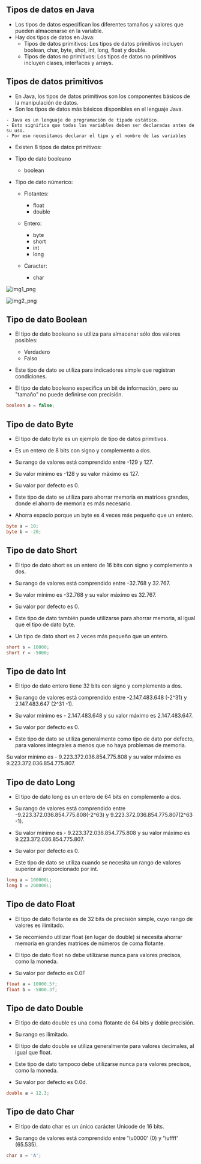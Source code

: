 
## Tipos de datos en Java

- Los tipos de datos especifican los diferentes tamaños y valores que pueden almacenarse en la variable.
- Hay dos tipos de datos en Java:
    - Tipos de datos primitivos: Los tipos de datos primitivos incluyen boolean, char, byte, shot, int, long, float y double.
    - Tipos de datos no primitivos: Los tipos de datos no primitivos incluyen clases, interfaces y arrays.

## Tipos de datos primitivos

- En Java, los tipos de datos primitivos son los componentes básicos de la manipulación de datos.
- Son los tipos de datos más básicos disponibles en el lenguaje Java.

```
- Java es un lenguaje de programación de tipado estático.
- Esto significa que todas las variables deben ser declaradas antes de su uso.
- Por eso necesitamos declarar el tipo y el nombre de las variables
```

- Existen 8 tipos de datos primitivos:

- Tipo de dato booleano
    - boolean 
- Tipo de dato númerico:
    - Flotantes:
        - float
        - double

    - Entero:
        - byte
        - short
        - int
        - long

    - Caracter:
        - char
   

![img1_png](img1.png)

![img2_png](img2.png)

## Tipo de dato Boolean

- El tipo de dato booleano se utiliza para almacenar sólo dos valores posibles:
    - Verdadero
    - Falso
- Este tipo de dato se utiliza para indicadores simple que registran condiciones.

- El tipo de dato booleano especifica un bit de información, pero su "tamaño" no puede definirse con precisión.

```Java
boolean a = false;
```

## Tipo de dato Byte

- El tipo de dato byte es un ejemplo de tipo de datos primitivos.

- Es un entero de 8 bits con signo y complemento a dos. 

- Su rango de valores está comprendido entre -129 y 127.

- Su valor mínimo es -128 y su valor máximo es 127.
- Su valor por defecto es 0.

- Este tipo de dato se utiliza para ahorrar memoria en matrices grandes, donde el ahorro de memoria es más necesario.

- Ahorra espacio porque un byte es 4 veces más pequeño que un entero.

```Java
byte a = 10;
byte b = -20;
```
## Tipo de dato Short

- El tipo de dato short es un entero de 16 bits con signo y complemento a dos.

- Su rango de valores está comprendido entre -32.768 y 32.767.

- Su valor mínimo es -32.768 y su valor máximo es 32.767.

- Su valor por defecto es 0.

- Este tipo de dato también puede utilizarse para ahorrar memoria, al igual que el tipo de dato byte.

- Un tipo de dato short es 2 veces más pequeño que un entero.

```Java
short s = 10000;
short r = -5000;
```

## Tipo de dato Int

- El tipo de dato entero tiene 32 bits con signo y complemento a dos.

- Su rango de valores está comprendido entre -2.147.483.648 (-2^31) y 2.147.483.647 (2^31 -1).

- Su valor mínimo es  - 2.147.483.648 y su valor máximo es 2.147.483.647. 

- Su valor por defecto es 0.

- Este tipo de dato se utiliza generalmente como tipo de dato por defecto, para valores integrales a menos que no haya problemas de memoria.

Su valor mínimo es - 9.223.372.036.854.775.808 y su valor máximo es 9.223.372.036.854.775.807.

## Tipo de dato Long

- El tipo de dato long es un entero de 64 bits en complemento a dos.

- Su rango de valores está comprendido entre -9.223.372.036.854.775.808(-2^63) y 9.223.372.036.854.775.807(2^63 -1).

- Su valor mínimo es - 9.223.372.036.854.775.808 y su valor máximo es 9.223.372.036.854.775.807.

- Su valor por defecto es 0.

- Este tipo de dato se utiliza cuando se necesita un rango de valores superior al proporcionado por int.

```Java
long a = 100000L;
long b = 200000L;
```

## Tipo de dato Float

- El tipo de dato flotante es de 32 bits de precisión simple, cuyo rango de valores es ilimitado.

- Se recomiendo utilizar float (en lugar de double) si necesita ahorrar memoria en grandes matrices de números de coma flotante.

- El tipo de dato float no debe utilizarse nunca para valores precisos, como la moneda.

- Su valor por defecto es 0.0F

```Java
float a = 10000.5f;
float b = -5000.3f;
```

## Tipo de dato Double

- El tipo de dato double es una coma flotante de 64 bits y doble precisión.

- Su rango es ilimitado.

- El tipo de dato double se utiliza generalmente para valores decimales, al igual que float.

- Este tipo de dato tampoco debe utilizarse nunca para valores precisos, como la moneda.

- Su valor por defecto es 0.0d.

```Java
double a = 12.3;
```

## Tipo de dato Char

- El tipo de dato char es un único carácter Unicode de 16 bits.

- Su rango de valores está comprendido entre  '\u0000' (0) y '\uffff' (65.535).

```Java
char a = 'A';
```